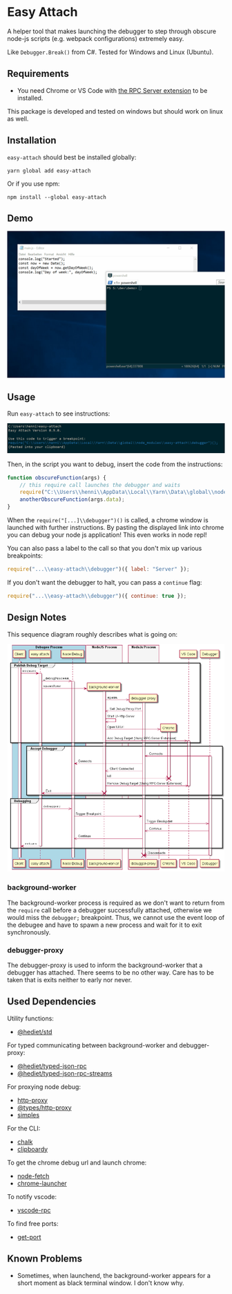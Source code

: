 # Easy Attach

A helper tool that makes launching the debugger to step through obscure node-js scripts (e.g. webpack configurations) extremely easy.

Like `Debugger.Break()` from C#. Tested for Windows and Linux (Ubuntu).

## Requirements

-   You need Chrome or VS Code with [the RPC Server extension]() to be installed.

This package is developed and tested on windows but should work on linux as well.

## Installation

`easy-attach` should best be installed globally:

```
yarn global add easy-attach
```

Or if you use npm:

```
npm install --global easy-attach
```

## Demo

![demo](docs/demo.gif)

## Usage

Run `easy-attach` to see instructions:

![cli](docs/cli.png)

Then, in the script you want to debug, insert the code from the instructions:

```js
function obscureFunction(args) {
	// this require call launches the debugger and waits
	require("C:\\Users\\henni\\AppData\\Local\\Yarn\\Data\\global\\node_modules\\easy-attach\\debugger")();
	anotherObscureFunction(args.data);
}
```

When the `require("[...]\\debugger")()` is called, a chrome window is launched with further instructions.
By pasting the displayed link into chrome you can debug your node js application!
This even works in node repl!

You can also pass a label to the call so that you don't mix up various breakpoints:

```js
require("...\\easy-attach\\debugger")({ label: "Server" });
```

If you don't want the debugger to halt, you can pass a `continue` flag:

```js
require("...\\easy-attach\\debugger")({ continue: true });
```

## Design Notes

This sequence diagram roughly describes what is going on:

![sequence-diagram](docs/exported/main/Main.png)

### background-worker

The background-worker process is required as we don't want to return from the `require` call before a debugger successfully attached, otherwise we would miss the `debugger;` breakpoint.
Thus, we cannot use the event loop of the debugee and have to spawn a new process and wait for it to exit synchronously.

### debugger-proxy

The debugger-proxy is used to inform the background-worker that a debugger has attached.
There seems to be no other way.
Care has to be taken that is exits neither to early nor never.

## Used Dependencies

Utility functions:

-   [@hediet/std](https://www.npmjs.com/package/@hediet/std)

For typed communicating between background-worker and debugger-proxy:

-   [@hediet/typed-json-rpc](https://www.npmjs.com/package/@hediet/typed-json-rpc)
-   [@hediet/typed-json-rpc-streams](https://www.npmjs.com/package/@hediet/typed-json-rpc-streams)

For proxying node debug:

-   [http-proxy](https://www.npmjs.com/package/http-proxy)
-   [@types/http-proxy](https://www.npmjs.com/package/@types/http-proxy)
-   [simples](https://www.npmjs.com/package/simples)

For the CLI:

-   [chalk](https://www.npmjs.com/package/chalk)
-   [clipboardy](https://www.npmjs.com/package/clipboardy)

To get the chrome debug url and launch chrome:

-   [node-fetch](https://www.npmjs.com/package/node-fetch)
-   [chrome-launcher](https://www.npmjs.com/package/chrome-launcher)

To notify vscode:

-   [vscode-rpc](https://www.npmjs.com/package/vscode-rpc)

To find free ports:

-   [get-port](https://www.npmjs.com/package/get-port)

## Known Problems

-   Sometimes, when launchend, the background-worker appears for a short moment as black terminal window. I don't know why.
